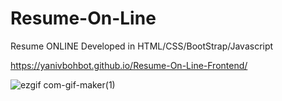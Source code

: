 # Resume-On-Line
Resume ONLINE Developed in HTML/CSS/BootStrap/Javascript

  https://yanivbohbot.github.io/Resume-On-Line-Frontend/


![ezgif com-gif-maker(1)](https://user-images.githubusercontent.com/48159579/126614470-4f43bd05-7a40-4c2a-8df5-e1325c218ef4.gif)



<!-- ![HelloYaniv-Project](https://user-images.githubusercontent.com/48159579/88533327-cadfb700-d00e-11ea-996a-d9edffb06651.png) -->
